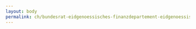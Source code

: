 ```yaml
---
layout: body
permalink: ch/bundesrat-eidgenoessisches-finanzdepartement-eidgenoessische-steuerverwaltung-direktion-hauptabteilung-mehrwertsteuer-mwst-mwst-abteilung-externe-pruefung-mwst-externe-pruefung-zuteilungsstelle/
---
```


